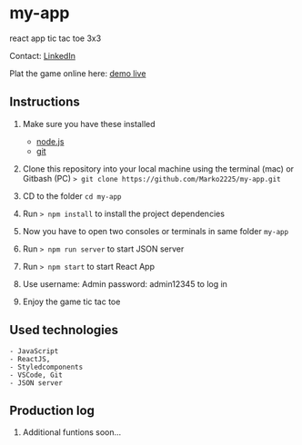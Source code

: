 # my-app

react app 
tic tac toe 3x3

Contact: [LinkedIn](https://www.linkedin.com/in/marko-markovic-a3b32066)

Plat the game online here: [demo live](https://marko2225.github.io/my-app)

## Instructions

1. Make sure you have these installed
	- [node.js](https://nodejs.org/)
    - [git](https://git-scm.com/)

2. Clone this repository into your local machine using the terminal (mac) or Gitbash (PC) `> git clone https://github.com/Marko2225/my-app.git`

3. CD to the folder `cd my-app`

4. Run `> npm install` to install the project dependencies

5. Now you have to open two consoles or terminals in same folder  `my-app`

6. Run `> npm run server` to start JSON server

7. Run `> npm start` to start React App

8. Use username: Admin 
       password: admin12345
       to log in

8. Enjoy the game tic tac toe

## Used technologies

    - JavaScript
    - ReactJS,
    - Styledcomponents
    - VSCode, Git
    - JSON server

## Production log

1. Additional funtions soon...

    



